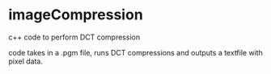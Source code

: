 # imageCompression
c++ code to perform DCT compression

code takes in a .pgm file, runs DCT compressions and outputs a textfile with pixel data.
